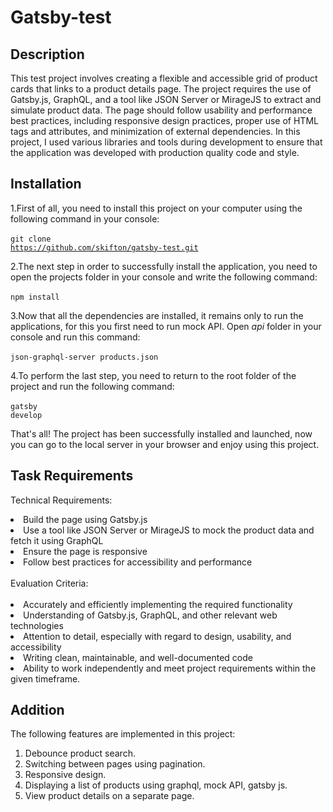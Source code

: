 <h1>
  Gatsby-test
</h1>

## Description

This test project involves creating a flexible and accessible grid of product cards that links to a product details page. The project requires the use of Gatsby.js, GraphQL, and a tool like JSON Server or MirageJS to extract and simulate product data. The page should follow usability and performance best practices, including responsive design practices, proper use of HTML tags and attributes, and minimization of external dependencies. In this project, I used various libraries and tools during development to ensure that the application was developed with production quality code and style.

## Installation

1.First of all, you need to install this project on your computer using the following command in your console: <br/><br/>
<code>git clone https://github.com/skifton/gatsby-test.git</code>

2.The next step in order to successfully install the application, you need to open the projects folder in your console and write the following command:<br/><br/>
<code>npm install</code>

3.Now that all the dependencies are installed, it remains only to run the applications, for this you first need to run mock API. Open *api* folder in your console and run this command: <br/><br/>
<code>json-graphql-server products.json</code>

4.To perform the last step, you need to return to the root folder of the project and run the following command: <br/><br/>
<code>gatsby develop</code>

That's all! The project has been successfully installed and launched, now you can go to the local server in your browser and enjoy using this project.

## Task Requirements

Technical Requirements:

<li>Build the page using Gatsby.js</li>
<li>Use a tool like JSON Server or MirageJS to mock the product data and fetch it using GraphQL</li>
<li>Ensure the page is responsive</li>
<li>Follow best practices for accessibility and performance</li>
<br/>
Evaluation Criteria:<br/><br/>

<li>Accurately and efficiently implementing the required functionality</li>
<li>Understanding of Gatsby.js, GraphQL, and other relevant web technologies</li>
<li>Attention to detail, especially with regard to design, usability, and accessibility</li>
<li>Writing clean, maintainable, and well-documented code</li>
<li>Ability to work independently and meet project requirements within the given timeframe.</li>

## Addition

The following features are implemented in this project:<br/>
1. Debounce product search.
2. Switching between pages using pagination.
3. Responsive design.
4. Displaying a list of products using graphql, mock API, gatsby js.
5. View product details on a separate page.
